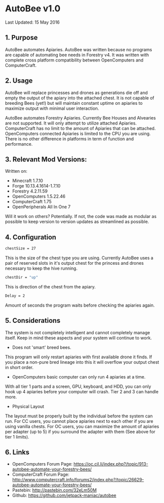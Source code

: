 # AutoBee v1.0
Last Updated: 15 May 2016

## 1. Purpose

AutoBee automates Apiaries.  AutoBee was written because no programs are capable of automating bee needs in Forestry v4.  It was written with complete cross platform compatibility between OpenComputers and ComputerCraft.

## 2. Usage

AutoBee will replace princesses and drones as generations die off and empty the output of the apiary into the attached chest.  It is not capable of breeding Bees (yet!) but will maintain constant uptime on apiaries to maximize output with minimal user interaction.

AutoBee automates Forestry Apiaries.  Currently Bee Houses and Alvearies are not supported.  It will only attempt to utilize attached Apiaries.  ComputerCraft has no limit to the amount of Apiaries that can be attached.  OpenComputers connected Apiaries is limited to the CPU you are using.  There is no other difference in platforms in term of function and performance.

## 3. Relevant Mod Versions:

Written on:
- Minecraft                   1.7.10
- Forge                       10.13.4.1614-1.7.10
- Forestry                    4.2.11.59
- OpenComputers               1.5.22.46
- ComputerCraft               1.75
- OpenPeripherals All In One  7

Will it work on others?  Potentially.  If not, the code was made as modular as possible to keep version to version updates as streamlined as possible.

## 4. Configuration

```sh
chestSize = 27
 ```

This is the size of the chest type you are using.  Currently AutoBee uses a pair of reserved slots in it's output chest for the princess and drones necessary to keep the hive running.

```sh
chestDir = "up"
```

This is direction of the chest from the apiary.

```sh
Delay = 2
```

Amount of seconds the program waits before checking the apiaries again.

## 5. Considerations

The system is not completely intelligent and cannot completely manage itself.  Keep in mind these aspects and your system will continue to work.

- Does not 'smart' breed bees.

This program will only restart apiaries with first available drone it finds.  If you place a non-pure bred lineage into this it will overflow your output chest in short order.

- OpenComputers basic computer can only run 4 apiaries at a time.

With all tier 1 parts and a screen, GPU, keyboard, and HDD, you can only hook up 4 apiaries before your computer will crash.  Tier 2 and 3 can handle more.

- Physical Layout

The layout must be properly built by the individual before the system can run.  For CC users, you cannot place apiaries next to each other if you are using vanilla chests.  For OC users, you can maximize the amount of apiaries per adapter (up to 5) if you surround the adapter with them (See above for tier 1 limits).

## 6. Links

- OpenComputers Forum Page: https://oc.cil.li/index.php?/topic/913-autobee-automate-your-forestry-bees/
- ComputerCraft Forum Page: http://www.computercraft.info/forums2/index.php?/topic/26629-autobee-automate-your-forestry-bees/
- Pastebin: http://pastebin.com/32eLm50M
- Github: https://github.com/jetpack-maniac/autobee
